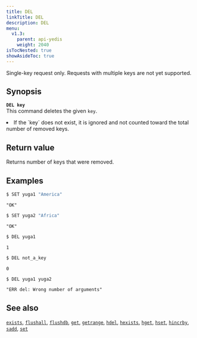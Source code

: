 ```yaml
---
title: DEL
linkTitle: DEL
description: DEL
menu:
  v1.3:
    parent: api-yedis
    weight: 2040
isTocNested: true
showAsideToc: true
---
```


Single-key request only. Requests with multiple keys are not yet supported.

## Synopsis

<!-- <b>`DEL key [key ...]`</b><br> -->
<b>`DEL key`</b><br>
This command deletes the given `key`.

<li>If the `key` does not exist, it is ignored and not counted toward the total number of removed keys.</li>

## Return value

Returns number of keys that were removed.

## Examples

```sh
$ SET yuga1 "America"
```

```
"OK"
```

```sh
$ SET yuga2 "Africa"
```

```
"OK"
```

```sh
$ DEL yuga1
```

```
1
```

```sh
$ DEL not_a_key
```

```
0
```

```sh
$ DEL yuga1 yuga2
```

```
"ERR del: Wrong number of arguments"
```

## See also

[`exists`](../exists/), [`flushall`](../flushall/), [`flushdb`](../flushdb/), [`get`](../get/), [`getrange`](../getrange/), [`hdel`](../hdel/), [`hexists`](../hexists/), [`hget`](../hget/), [`hset`](../hset/), [`hincrby`](../hincrby/), [`sadd`](../sadd/), [`set`](../set/)
